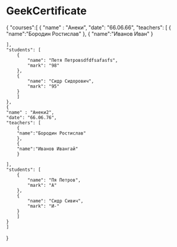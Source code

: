 # GeekCertificate
{
"courses":[
	{
	"name" : "Анеки",
	"date": "66.06.66",
	"teachers": [
		{
		"name":"Бородин Ростислав"
		},
		{
		"name":"Иванов Иван"
		}

	],
	"students": [
		{
			"name": "Петя Петровsdfdfsafasfs",
			"mark": "98"
		},
		{
			"name": "Сидр Сидорович",
			"mark": "95"
		}
		]
	},
	{
	"name" : "Анеки2",
	"date": "66.06.76",
	"teachers": [
		{
		"name":"Бородин Ростислав"
		},
		{
		"name":"Иванов Ивангай"
		}

	],
	"students": [
		{
			"name": "Пя Петров",
			"mark": "А"
		},
		{
			"name": "Сидр Сивич",
			"mark": "И-"
		}
		]
	}
	]
}
